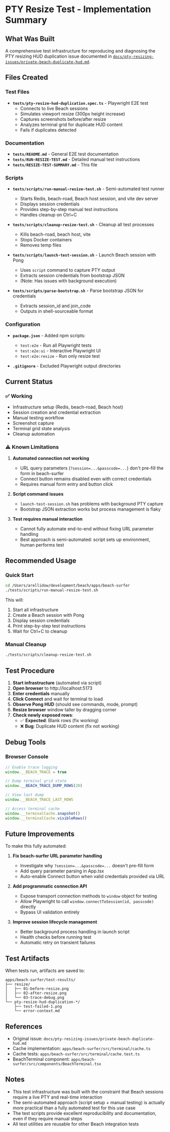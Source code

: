 # PTY Resize Test - Implementation Summary

## What Was Built

A comprehensive test infrastructure for reproducing and diagnosing the PTY resizing HUD duplication issue documented in [`docs/pty-resizing-issues/private-beach-duplicate-hud.md`](../../../docs/pty-resizing-issues/private-beach-duplicate-hud.md).

## Files Created

### Test Files
- **`tests/pty-resize-hud-duplication.spec.ts`** - Playwright E2E test
  - Connects to live Beach sessions
  - Simulates viewport resize (300px height increase)
  - Captures screenshots before/after resize
  - Analyzes terminal grid for duplicate HUD content
  - Fails if duplicates detected

### Documentation
- **`tests/README.md`** - General E2E test documentation
- **`tests/RUN-RESIZE-TEST.md`** - Detailed manual test instructions
- **`tests/RESIZE-TEST-SUMMARY.md`** - This file

### Scripts
- **`tests/scripts/run-manual-resize-test.sh`** - Semi-automated test runner
  - Starts Redis, beach-road, Beach host session, and vite dev server
  - Displays session credentials
  - Provides step-by-step manual test instructions
  - Handles cleanup on Ctrl+C

- **`tests/scripts/cleanup-resize-test.sh`** - Cleanup all test processes
  - Kills beach-road, beach host, vite
  - Stops Docker containers
  - Removes temp files

- **`tests/scripts/launch-test-session.sh`** - Launch Beach session with Pong
  - Uses `script` command to capture PTY output
  - Extracts session credentials from bootstrap JSON
  - (Note: Has issues with background execution)

- **`tests/scripts/parse-bootstrap.sh`** - Parse bootstrap JSON for credentials
  - Extracts session_id and join_code
  - Outputs in shell-sourceable format

### Configuration
- **`package.json`** - Added npm scripts:
  - `test:e2e` - Run all Playwright tests
  - `test:e2e:ui` - Interactive Playwright UI
  - `test:e2e:resize` - Run only resize test

- **`.gitignore`** - Excluded Playwright output directories

## Current Status

### ✅ Working
- Infrastructure setup (Redis, beach-road, Beach host)
- Session creation and credential extraction
- Manual testing workflow
- Screenshot capture
- Terminal grid state analysis
- Cleanup automation

### ⚠️ Known Limitations
1. **Automated connection not working**
   - URL query parameters (`?session=...&passcode=...`) don't pre-fill the form in beach-surfer
   - Connect button remains disabled even with correct credentials
   - Requires manual form entry and button click

2. **Script command issues**
   - `launch-test-session.sh` has problems with background PTY capture
   - Bootstrap JSON extraction works but process management is flaky

3. **Test requires manual interaction**
   - Cannot fully automate end-to-end without fixing URL parameter handling
   - Best approach is semi-automated: script sets up environment, human performs test

## Recommended Usage

### Quick Start
```bash
cd /Users/arellidow/development/beach/apps/beach-surfer
./tests/scripts/run-manual-resize-test.sh
```

This will:
1. Start all infrastructure
2. Create a Beach session with Pong
3. Display session credentials
4. Print step-by-step test instructions
5. Wait for Ctrl+C to cleanup

### Manual Cleanup
```bash
./tests/scripts/cleanup-resize-test.sh
```

## Test Procedure

1. **Start infrastructure** (automated via script)
2. **Open browser** to http://localhost:5173
3. **Enter credentials** manually
4. **Click Connect** and wait for terminal to load
5. **Observe Pong HUD** (should see commands, mode, prompt)
6. **Resize browser** window taller by dragging corner
7. **Check newly exposed rows**:
   - ✅ **Expected**: Blank rows (fix working)
   - ❌ **Bug**: Duplicate HUD content (fix not working)

## Debug Tools

### Browser Console
```javascript
// Enable trace logging
window.__BEACH_TRACE = true

// Dump terminal grid state
window.__BEACH_TRACE_DUMP_ROWS(20)

// View last dump
window.__BEACH_TRACE_LAST_ROWS

// Access terminal cache
window.__terminalCache.snapshot()
window.__terminalCache.visibleRows()
```

## Future Improvements

To make this fully automated:

1. **Fix beach-surfer URL parameter handling**
   - Investigate why `?session=...&passcode=...` doesn't pre-fill form
   - Add query parameter parsing in App.tsx
   - Auto-enable Connect button when valid credentials provided via URL

2. **Add programmatic connection API**
   - Expose transport connection methods to `window` object for testing
   - Allow Playwright to call `window.connectToSession(id, passcode)` directly
   - Bypass UI validation entirely

3. **Improve session lifecycle management**
   - Better background process handling in launch script
   - Health checks before running test
   - Automatic retry on transient failures

## Test Artifacts

When tests run, artifacts are saved to:
```
apps/beach-surfer/test-results/
├── resize/
│   ├── 01-before-resize.png
│   ├── 02-after-resize.png
│   └── 03-trace-debug.png
└── pty-resize-hud-duplication-*/
    ├── test-failed-1.png
    └── error-context.md
```

## References

- Original issue: `docs/pty-resizing-issues/private-beach-duplicate-hud.md`
- Cache implementation: `apps/beach-surfer/src/terminal/cache.ts`
- Cache tests: `apps/beach-surfer/src/terminal/cache.test.ts`
- BeachTerminal component: `apps/beach-surfer/src/components/BeachTerminal.tsx`

## Notes

- This test infrastructure was built with the constraint that Beach sessions require a live PTY and real-time interaction
- The semi-automated approach (script setup + manual testing) is actually more practical than a fully automated test for this use case
- The test scripts provide excellent reproducibility and documentation, even if they require manual steps
- All test utilities are reusable for other Beach integration tests
